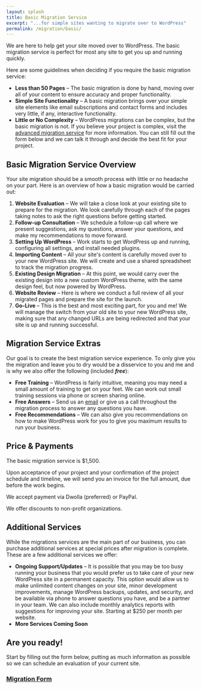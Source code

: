 ```yaml
---
layout: splash
title: Basic Migration Service
excerpt: "...for simple sites wanting to migrate over to WordPress"
permalink: /migration/basic/
---
```


We are here to help get your site moved over to WordPress.  The basic migration service is perfect for most any site to get you up and running quickly.

Here are some guidelines when deciding if you require the basic migration service:

  - **Less than 50 Pages** – The basic migration is done by hand, moving over all of your content to ensure accuracy and proper functionality.
  - **Simple Site Functionality** – A basic migration brings over your simple site elements like email subscriptions and contact forms and includes very little, if any, interactive functionality.
  - **Little or No Complexity** – WordPress migrations can be complex, but the basic migration is not. If you believe your project is complex, visit the [advanced migration service](http://mikefontenot.me/migration/advanced) for more information.  You can still fill out the form below and we can talk it through and decide the best fit for your project.

## Basic Migration Service Overview

Your site migration should be a smooth process with little or no headache on your part. Here is an overview of how a basic migration would be carried out:

  1. **Website Evaluation** – We will take a close look at your existing site to prepare for the migration. We look carefully through each of the pages taking notes to ask the right questions before getting started.
  2. **Follow-up Consultation** – We schedule a follow-up call where we present suggestions, ask my questions, answer your questions, and make my recommendations to move forward.
  2. **Setting Up WordPress** – Work starts to get WordPress up and running, configuring all settings, and install needed plugins.
  3. **Importing Content** – All your site's content is carefully moved over to your new WordPress site. We will create and use a shared spreadsheet to track the migration progress.
  4. **Existing Design Migration** – At this point, we would carry over the existing design into a new custom WordPress theme, with the same design feel, but now powered by WordPress.
  5. **Website Review** – Here is where we conduct a full review of all your migrated pages and prepare the site for the launch.
  6. **Go-Live** – This is the best and most exciting part, for you and me!  We will manage the switch from your old site to your new WordPress site, making sure that any changed URLs are being redirected and that your site is up and running successful.

<a name="extras"></a>

## Migration Service Extras

Our goal is to create the best migration service experience. To only give you the migration and leave you to dry would be a disservice to you and me and is why we also offer the following (included ***free***):

  - **Free Training** – WordPress is fairly intuitive, meaning you may need a small amount of training to get on your feet.  We can work out small training sessions via phone or screen sharing online.
  - **Free Answers** – Send us an [email](http://mikefontenot.me/contact) or give us a call throughout the migration process to answer any questions you have.
  - **Free Recommendations** – We can also give you recommendations on how to make WordPress work for you to give you maximum results to run your business.

## Price & Payments

The basic migration service is $1,500.

Upon acceptance of your project and your confirmation of the project schedule and timeline, we will send you an invoice for the full amount, due before the work begins.

We accept payment via Dwolla (preferred) or PayPal.

We offer discounts to non-profit organizations.

<a name="additional"></a>

## Additional Services

While the migrations services are the main part of our business, you can purchase additional services at special prices after migration is complete. These are a few additional services we offer:

  - **Ongoing Support/Updates** – It is possible that you may be too busy running your business that you would prefer us to take care of your new WordPress site in a permanent capacity.  This option would allow us to make unlimited content changes on your site, minor development improvements, manage WordPress backups, updates, and security, and be available via phone to answer questions you have, and be a partner in your team.  We can also include monthly analytics reports with suggestions for improving your site.  Starting at $250 per month per website.
  - **More Services Coming Soon**

## Are you ready!

Start by filling out the form below, putting as much information as possible so we can schedule an evaluation of your current site.

### [Migration Form](http://mikefontenot.me/migration/migrationform)
